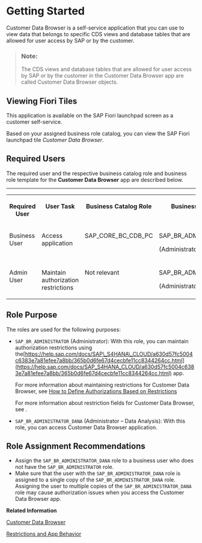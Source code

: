 <!-- loiodce4f9ac42d043ffbe50dbabc30d7a33 -->

# Getting Started

Customer Data Browser is a self-service application that you can use to view data that belongs to specific CDS views and database tables that are allowed for user access by SAP or by the customer.

> ### Note:  
> The CDS views and database tables that are allowed for user access by SAP or by the customer in the Customer Data Browser app are called Customer Data Browser objects.



<a name="loiodce4f9ac42d043ffbe50dbabc30d7a33__section_g1v_trg_ntb"/>

## Viewing Fiori Tiles

This application is available on the SAP Fiori launchpad screen as a customer self-service.

Based on your assigned business role catalog, you can view the SAP Fiori launchpad tile *Customer Data Browser*.



<a name="loiodce4f9ac42d043ffbe50dbabc30d7a33__section_w5t_lcd_cqb"/>

## Required Users

The required user and the respective business catalog role and business role template for the **Customer Data Browser** app are described below.

****


<table>
<tr>
<th valign="top">

Required User



</th>
<th valign="top">

User Task



</th>
<th valign="top">

Business Catalog Role



</th>
<th valign="top">

Business Role Template



</th>
<th valign="top">

Application



</th>
</tr>
<tr>
<td valign="top">

Business User



</td>
<td valign="top">

Access application



</td>
<td valign="top">

SAP\_CORE\_BC\_CDB\_PC



</td>
<td valign="top">

SAP\_BR\_ADMINISTRATOR\_DANA

\(Administrator - Data Analysis\)



</td>
<td valign="top">

Customer Data Browser



</td>
</tr>
<tr>
<td valign="top">

Admin User



</td>
<td valign="top">

Maintain authorization restrictions



</td>
<td valign="top">

Not relevant



</td>
<td valign="top">

SAP\_BR\_ADMINISTRATOR

\(Administrator\)



</td>
<td valign="top">

Maintain Business Roles



</td>
</tr>
</table>



<a name="loiodce4f9ac42d043ffbe50dbabc30d7a33__section_iqy_lbg_ktb"/>

## Role Purpose

The roles are used for the following purposes:

-   `SAP_BR_ADMINISTRATOR` \(Administrator\): With this role, you can maintain authorization restrictions using the[https://help.sap.com/docs/SAP\_S4HANA\_CLOUD/a630d57fc5004c6383e7a81efee7a8bb/365b0d6fe67d4cecbfe11cc8344264cc.html](https://help.sap.com/docs/SAP_S4HANA_CLOUD/a630d57fc5004c6383e7a81efee7a8bb/365b0d6fe67d4cecbfe11cc8344264cc.html) app.

    For more information about maintaining restrictions for Customer Data Browser, see [How to Define Authorizations Based on Restrictions](../50-administration-and-ops/how-to-define-authorizations-based-on-restrictions-c926d69.md)

    For more information about restriction fields for Customer Data Browser, see .

-   `SAP_BR_ADMINISTRATOR_DANA` \(Administrator – Data Analysis\): With this role, you can access Customer Data Browser application.



<a name="loiodce4f9ac42d043ffbe50dbabc30d7a33__section_sby_vcd_cqb"/>

## Role Assignment Recommendations

-   Assign the `SAP_BR_ADMINISTRATOR_DANA` role to a business user who does not have the `SAP_BR_ADMINISTRATOR` role.
-   Make sure that the user with the `SAP_BR_ADMINISTRATOR_DANA` role is assigned to a single copy of the `SAP_BR_ADMINISTRATOR_DANA` role. Assigning the user to multiple copies of the `SAP_BR_ADMINISTRATOR_DANA` role may cause authorization issues when you access the Customer Data Browser app.

**Related Information**  


[Customer Data Browser](customer-data-browser-c570bf8.md)

[Restrictions and App Behavior](restrictions-and-app-behavior-15fb03d.md "")

